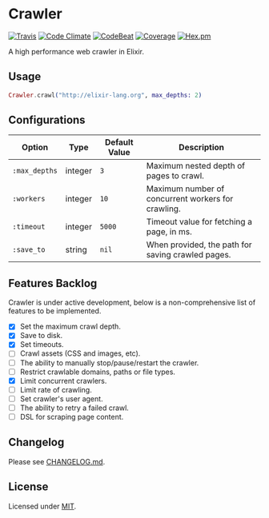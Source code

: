 # Crawler

[![Travis](https://img.shields.io/travis/fredwu/crawler.svg)](https://travis-ci.org/fredwu/crawler)
[![Code Climate](https://img.shields.io/codeclimate/github/fredwu/crawler.svg)](https://codeclimate.com/github/fredwu/crawler)
[![CodeBeat](https://codebeat.co/badges/76916047-5b66-466d-91d3-7131a269899a)](https://codebeat.co/projects/github-com-fredwu-crawler-master)
[![Coverage](https://img.shields.io/coveralls/fredwu/crawler.svg)](https://coveralls.io/github/fredwu/crawler?branch=master)
[![Hex.pm](https://img.shields.io/hexpm/v/crawler.svg)](https://hex.pm/packages/crawler)

A high performance web crawler in Elixir.

## Usage

```elixir
Crawler.crawl("http://elixir-lang.org", max_depths: 2)
```

## Configurations

| Option          | Type    | Default Value | Description |
|-----------------|---------|---------------|-------------|
| `:max_depths`   | integer | `3`           | Maximum nested depth of pages to crawl.
| `:workers`      | integer | `10`          | Maximum number of concurrent workers for crawling.
| `:timeout`      | integer | `5000`        | Timeout value for fetching a page, in ms.
| `:save_to`      | string  | `nil`         | When provided, the path for saving crawled pages.

## Features Backlog

Crawler is under active development, below is a non-comprehensive list of features to be implemented.

- [x] Set the maximum crawl depth.
- [x] Save to disk.
- [x] Set timeouts.
- [ ] Crawl assets (CSS and images, etc).
- [ ] The ability to manually stop/pause/restart the crawler.
- [ ] Restrict crawlable domains, paths or file types.
- [x] Limit concurrent crawlers.
- [ ] Limit rate of crawling.
- [ ] Set crawler's user agent.
- [ ] The ability to retry a failed crawl.
- [ ] DSL for scraping page content.

## Changelog

Please see [CHANGELOG.md](CHANGELOG.md).

## License

Licensed under [MIT](http://fredwu.mit-license.org/).
